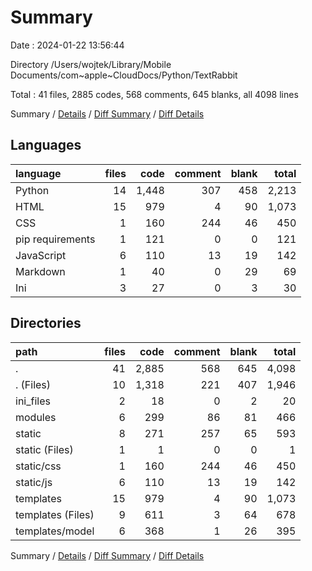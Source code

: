 # Summary

Date : 2024-01-22 13:56:44

Directory /Users/wojtek/Library/Mobile Documents/com~apple~CloudDocs/Python/TextRabbit

Total : 41 files,  2885 codes, 568 comments, 645 blanks, all 4098 lines

Summary / [Details](details.md) / [Diff Summary](diff.md) / [Diff Details](diff-details.md)

## Languages
| language | files | code | comment | blank | total |
| :--- | ---: | ---: | ---: | ---: | ---: |
| Python | 14 | 1,448 | 307 | 458 | 2,213 |
| HTML | 15 | 979 | 4 | 90 | 1,073 |
| CSS | 1 | 160 | 244 | 46 | 450 |
| pip requirements | 1 | 121 | 0 | 0 | 121 |
| JavaScript | 6 | 110 | 13 | 19 | 142 |
| Markdown | 1 | 40 | 0 | 29 | 69 |
| Ini | 3 | 27 | 0 | 3 | 30 |

## Directories
| path | files | code | comment | blank | total |
| :--- | ---: | ---: | ---: | ---: | ---: |
| . | 41 | 2,885 | 568 | 645 | 4,098 |
| . (Files) | 10 | 1,318 | 221 | 407 | 1,946 |
| ini_files | 2 | 18 | 0 | 2 | 20 |
| modules | 6 | 299 | 86 | 81 | 466 |
| static | 8 | 271 | 257 | 65 | 593 |
| static (Files) | 1 | 1 | 0 | 0 | 1 |
| static/css | 1 | 160 | 244 | 46 | 450 |
| static/js | 6 | 110 | 13 | 19 | 142 |
| templates | 15 | 979 | 4 | 90 | 1,073 |
| templates (Files) | 9 | 611 | 3 | 64 | 678 |
| templates/model | 6 | 368 | 1 | 26 | 395 |

Summary / [Details](details.md) / [Diff Summary](diff.md) / [Diff Details](diff-details.md)